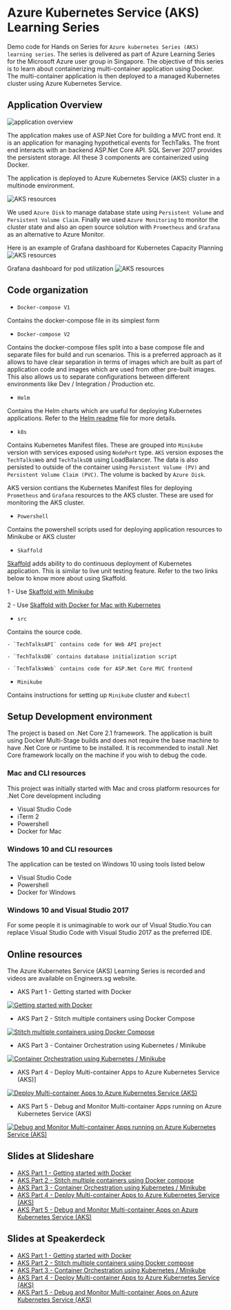 # Azure Kubernetes Service (AKS) Learning Series

Demo code for Hands on Series for `Azure kubernetes Series (AKS) learning series`. The series is delivered as part of Azure Learning Series for the Microsoft Azure user group in Singapore. The objective of this series is to learn about containerizing multi-container application using Docker. The multi-container application is then deployed to a managed Kubernetes cluster using Azure Kubernetes Service.

## Application Overview

![application overview](/Images/App-overview.png)

The application makes use of ASP.Net Core for building a MVC front end. It is an application for managing hypothetical events for TechTalks. The front end interacts with an backend ASP.Net Core API. SQL Server 2017 provides the persistent storage. All these 3 components are containerized using Docker.

The application is deployed to Azure Kubernetes Service (AKS) cluster in a multinode environment.

![AKS resources](/Images/AKS-resources.png)

We used `Azure Disk` to manage database state using `Persistent Volume` and `Persistent Volume Claim`. Finally we used `Azure Monitoring` to monitor the cluster state and also an open source solution with `Prometheus` and `Grafana` as an alternative to Azure Monitor.

Here is an example of Grafana dashboard for Kubernetes Capacity Planning
![AKS resources](/Images/Grafana-dashboard1.png)

Grafana dashboard for pod utilization
![AKS resources](/Images/grafana-podutilization.png)

## Code organization

- `Docker-compose V1`

Contains the docker-compose file in its simplest form

- `Docker-compose V2`

Contains the docker-compose files split into a base compose file and separate files for build and run scenarios. This is a preferred approach as it allows to have clear separation in terms of images which are built as part of application code and images which are used from other pre-built images. This also allows us to separate configurations between different environments like Dev / Integration / Production etc.

- `Helm`

Contains the Helm charts which are useful for deploying Kubernetes applications. Refer to the [Helm readme](/helm/Readme.md) file for more details.

- `k8s`

Contains Kubernetes Manifest files. These are grouped into `Minikube` version with services exposed using `NodePort` type. `AKS` version exposes the `TechTalksWeb` and `TechTalksDB` using LoadBalancer. The data is also persisted to outside of the container using `Persistent Volume (PV)` and `Persistent Volume Claim (PVC)`. The volume is backed by `Azure Disk`.

AKS version contians the Kubernetes Manifest files for deploying `Prometheus` and `Grafana` resources to the AKS cluster. These are used for monitoring the AKS cluster.

- `Powershell`

Contains the powershell scripts used for deploying application resources to Minikube or AKS cluster

- `Skaffold`

[Skaffold](https://github.com/GoogleContainerTools/skaffold) adds ability to do continuous deployment of Kubernetes application. This is similar to live unit testing feature. Refer to the two links below to know more about using Skaffold.

1 - Use [Skaffold with Minikube](https://www.handsonarchitect.com/2018/08/continuous-kubernetes-deployments-with.html)

2 - Use [Skaffold with Docker for Mac with Kubernetes](https://www.handsonarchitect.com/2018/08/continuous-kubernetes-deployments-with.html)

- `src`

Contains the source code.
    
    - `TechTalksAPI` contains code for Web API project

    - `TechTalksDB` contains database initialization script

    - `TechTalksWeb` contains code for ASP.Net Core MVC frontend

- `Minikube`

Contains instructions for setting up `Minikube` cluster and `Kubectl`

## Setup Development environment

The project is based on .Net Core 2.1 framework. The application is built using Docker Multi-Stage builds and does not require the base machine to have .Net Core or runtime to be installed. It is recommended to install .Net Core framework locally on the machine if you wish to debug the code.

### Mac and CLI resources

This project was initially started with Mac and cross platform resources for .Net Core development including
- Visual Studio Code
- iTerm 2
- Powershell
- Docker for Mac

### Windows 10 and CLI resources

The application can be tested on Windows 10 using tools listed below
- Visual Studio Code
- Powershell
- Docker for Windows

### Windows 10 and Visual Studio 2017

For some people it is unimaginable to work our of Visual Studio.You can replace Visual Studio Code with Visual Studio 2017 as the preferred IDE.

## Online resources

The Azure Kubernetes Service (AKS) Learning Series is recorded and videos are available on Engineers.sg website. 

- AKS Part 1 - Getting started with Docker

[![Getting started with Docker](/Images/AKS-Part1.PNG)](https://engineers.sg/video/azure-container-service-aks-part-1-gettin-started-with-docker-by-nilesh-gule--2732)

- AKS Part 2 - Stitch multiple containers using Docker Compose

[![Stitch multiple containers using Docker Compose](/Images/AKS-Part2.png)](https://www.engineers.sg/video/azure-kubernetes-service-aks-2-stitch-multi-container-apps-with-docker-compose--2814)

- AKS Part 3 - Container Orchestration using Kubernetes / Minikube

[![Container Orchestration using Kubernetes / Minikube](/Images/AKS-Part3.png)](https://engineers.sg/video/orchestrating-containers-using-minikube--2849)

- AKS Part 4 - Deploy Multi-container Apps to Azure Kubernetes Service (AKS)]

[![Deploy Multi-container Apps to Azure Kubernetes Service (AKS)](/Images/AKS-Part4.png)](https://www.engineers.sg/video/aks-learning-series-4-multi-container-apps-via-aks--2880)

- AKS Part 5 - Debug and Monitor Multi-container Apps running on Azure Kubernetes Service (AKS)

[![Debug and Monitor Multi-container Apps running on Azure Kubernetes Service (AKS)](/Images/AKS-Part5.png)](https://engineers.sg/video/monitor-aks-cluster-with-container-monitoring-solution-using-oms--2957)

## Slides at Slideshare

- [AKS Part 1 - Getting started with Docker](https://www.slideshare.net/nileshgule/azure-kubernetes-service-aks-part-1)
- [AKS Part 2 - Stitch multiple containers using Docker compose](https://www.slideshare.net/nileshgule/azure-kubernetes-service-aks-part-2-stitch-multi-container-apps-using-docker-compose)
- [AKS Part 3 - Container Orchestration using Kubernetes / Minikube](https://www.slideshare.net/nileshgule/azure-kubernetes-service-aks-part-3-110006705)
- [AKS Part 4 - Deploy Multi-container Apps to Azure Kubernetes Service (AKS)](https://www.slideshare.net/nileshgule/azure-kubernetes-service-aks-part-4-deploy-multicontainer-app-to-aks-cluster)
- [AKS Part 5 - Debug and Monitor Multi-container Apps on Azure Kubernetes Service (AKS)](https://www.slideshare.net/nileshgule/debug-and-monitor-multicontainer-apps-on-aks)

## Slides at Speakerdeck

- [AKS Part 1 - Getting started with Docker](https://speakerdeck.com/nileshgule/azure-kubernetes-service-learning-series-part-1-docker)
- [AKS Part 2 - Stitch multiple containers using Docker compose](https://speakerdeck.com/nileshgule/stitch-multi-container-apps-using-docker-compose)
- [AKS Part 3 - Container Orchestration using Kubernetes / Minikube](https://speakerdeck.com/nileshgule/container-orchestration-using-kubernetes)
- [AKS Part 4 - Deploy Multi-container Apps to Azure Kubernetes Service (AKS)](https://speakerdeck.com/nileshgule/aks-learning-series-deploy-multi-container-apps-to-azure-kubernetes-service-aks)
- [AKS Part 5 - Debug and Monitor Multi-container Apps on Azure Kubernetes Service (AKS)](https://speakerdeck.com/nileshgule/debug-and-monitor-multi-container-apps)
